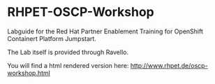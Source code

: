 # RHPET-OSCP-Workshop

Labguide for the Red Hat Partner Enablement Training for OpenShift Containert Platform Jumpstart.

The Lab itself is provided through Ravello.

You will find a html rendered version here: http://www.rhpet.de/oscp-workshop.html
